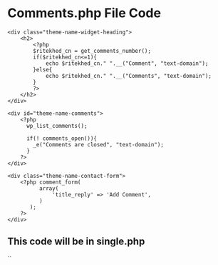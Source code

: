 # Comments.php File Code

```
<div class="theme-name-widget-heading">
    <h2>
        <?php 
        $ritekhed_cn = get_comments_number();
        if($ritekhed_cn<=1){
            echo $ritekhed_cn." ".__("Comment", "text-domain");
        }else{
            echo $ritekhed_cn." ".__("Comments", "text-domain");
        }
        ?>
    </h2>
</div>

<div id="theme-name-comments">
    <?php 
      wp_list_comments(); 

      if(! comments_open()){
        _e("Comments are closed", "text-domain");
      }
    ?>
</div>

<div class="theme-name-contact-form">
    <?php comment_form(
          array(
              'title_reply' => 'Add Comment',
          )
       ); 
    ?>
</div>
```

## This code will be in single.php
``
<?php 
if(! post_password_required() && comments_open() ){
   comments_template();
} 
?>
```
